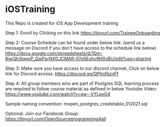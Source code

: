 # iOSTraining
This Repo is created for iOS App Development training 

Step 1: Enroll by Clicking on this link https://tinyurl.com/TraineeOnboarding

Step 2: Course Schedule can be found under below link: (send us a message on Discord if you don't have access to the schedule link below) https://docs.google.com/spreadsheets/d/1Qm-BiwQh3iqgoP_QwFprNXGJCMAR-07q5Euhv9H0vBU/edit?usp=sharing

Step 3: Make sure you have access to our discord channel, Click on below link for Discord access: https://discord.gg/QPhnfbznFf

Step 4: All group members who are part of Postgres SQL learning process are required to follow course material as defined in below Youtube Video: https://www.youtube.com/watch?v=qw--VYLpxG4

Sample naming convention: mopen_postgres_createtable_012021.sql

Optional: Join our Facebook Group: https://tinyurl.com/OpenSourceprogramming4all

